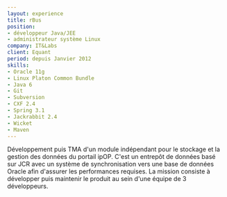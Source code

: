 ```yaml
---
layout: experience
title: rBus
position:
- développeur Java/JEE
- administrateur système Linux
company: IT&Labs
client: Equant
period: depuis Janvier 2012
skills:
- Oracle 11g
- Linux Platon Common Bundle
- Java 6
- Git
- Subversion
- CXF 2.4
- Spring 3.1
- Jackrabbit 2.4
- Wicket
- Maven
---
```

Développement puis TMA d'un module indépendant pour le stockage et la gestion des données du portail ipOP. C'est un entrepôt de données basé sur JCR avec un système de synchronisation vers une base de données Oracle afin d'assurer les performances requises. 
La mission consiste à développer puis maintenir le produit au sein d'une équipe de 3 développeurs.
